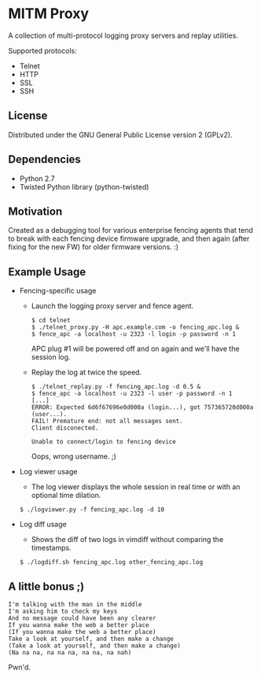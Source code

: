 MITM Proxy
==========
A collection of multi-protocol logging proxy servers and replay utilities.

Supported protocols:
  * Telnet
  * HTTP
  * SSL
  * SSH

License
-------
Distributed under the GNU General Public License version 2 (GPLv2).

Dependencies
------------
* Python 2.7
* Twisted Python library (python-twisted)

Motivation
----------
Created as a debugging tool for various enterprise fencing agents that tend
to break with each fencing device firmware upgrade, and then again (after
fixing for the new FW) for older firmware versions. :)

Example Usage
-------------
* Fencing-specific usage
  * Launch the logging proxy server and fence agent.

    ```
    $ cd telnet
    $ ./telnet_proxy.py -H apc.example.com -o fencing_apc.log &
    $ fence_apc -a localhost -u 2323 -l login -p password -n 1
    ```

    APC plug #1 will be powered off and on again and we'll have the session log.
  
  * Replay the log at twice the speed.

    ```
    $ ./telnet_replay.py -f fencing_apc.log -d 0.5 &
    $ fence_apc -a localhost -u 2323 -l user -p password -n 1
    [...]
    ERROR: Expected 6d6f67696e0d000a (login...), got 757365720d000a (user...).
    FAIL! Premature end: not all messages sent.
    Client disconected.

    Unable to connect/login to fencing device
    ```

    Oops, wrong username. ;)

* Log viewer usage
  * The log viewer displays the whole session in real time or with an optional time dilation.
  
  ```
  $ ./logviewer.py -f fencing_apc.log -d 10
  ```

* Log diff usage
  * Shows the diff of two logs in vimdiff without comparing the timestamps.

  ```
  $ ./logdiff.sh fencing_apc.log other_fencing_apc.log
  ```


A little bonus ;)
-----------------

```
I'm talking with the man in the middle
I'm asking him to check my keys
And no message could have been any clearer
If you wanna make the web a better place
(If you wanna make the web a better place)
Take a look at yourself, and then make a change
(Take a look at yourself, and then make a change)
(Na na na, na na na, na na, na nah)
```

Pwn'd.

